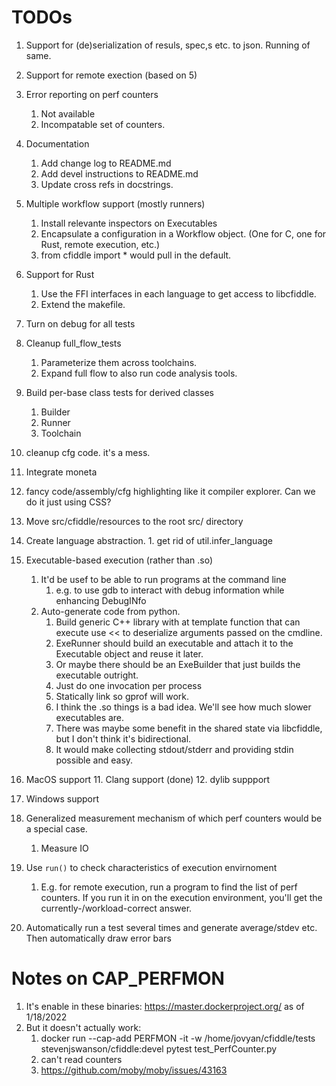 # TODOs

1. Support for (de)serialization of resuls, spec,s etc. to json.  Running of same.
2. Support for remote exection (based on 5)
3. Error reporting on perf counters
	1.  Not available
	2.  Incompatable set of counters.
4. Documentation
   1.  Add change log to README.md
   2.  Add devel instructions to README.md
   3.  Update cross refs in docstrings.
6. Multiple workflow support (mostly runners)
   1. Install relevante inspectors on Executables
   1. Encapsulate a configuration in a Workflow object. (One for C, one for Rust,  remote execution, etc.)
   2. from cfiddle import * would pull in the default.
8. Support for Rust
   1. Use the FFI interfaces in each language to get access to libcfiddle.
   2. Extend the makefile.
7. Turn on debug for all tests
8. Cleanup full_flow_tests
   1.  Parameterize them across toolchains.
   2.  Expand full flow to also run code analysis tools.
9. Build per-base class tests for derived classes
   1.  Builder
   2.  Runner
   3.  Toolchain
10.  cleanup cfg code.  it's a mess.
11.  Integrate moneta
12.  fancy code/assembly/cfg highlighting like it compiler explorer.  Can we do it just using CSS?
13.  Move src/cfiddle/resources to the root src/ directory
13.  Create language abstraction.
	1.  get rid of util.infer_language
9. Executable-based execution (rather than .so)
   1. It'd be usef to be able to run programs at the command line
	  1. e.g. to use gdb to interact with debug information while enhancing DebugINfo
   1. Auto-generate code from python.
	  1.  Build generic C++ library with at template function that can execute use << to deserialize arguments passed on the cmdline.
	  2.  ExeRunner should build an executable and attach it to the Executable object and reuse it later.
	  3.  Or maybe there should be an ExeBuilder that just builds the executable outright.
	  4.  Just do one invocation per process
	  5.  Statically link so gprof will work.
	  6.  I think the .so things is a bad idea.  We'll see how much slower executables are.
	     1.  There was maybe some benefit in the shared state via libcfiddle, but I don't think it's bidirectional.
		 2.  It would make collecting stdout/stderr and providing stdin possible and easy.
		 
10. MacOS support
	11. Clang support (done)
	12. dylib suppport
11. Windows support
12. Generalized measurement mechanism of which perf counters would be a special case.
	1.  Measure IO
13. Use `run()` to check characteristics of execution envirnoment
	1.  E.g. for remote execution, run a program to find the list of perf
        counters.  If you run it in on the execution environment, you'll get
        the currently-/workload-correct answer.
14. Automatically run a test several times and generate average/stdev etc.  Then automatically draw error bars		


# Notes on CAP_PERFMON

1.  It's enable in these binaries: https://master.dockerproject.org/ as of 1/18/2022
2.  But it doesn't actually work:
	1.  docker run --cap-add PERFMON -it -w /home/jovyan/cfiddle/tests stevenjswanson/cfiddle:devel pytest test_PerfCounter.py
	2.  can't read counters
	3. https://github.com/moby/moby/issues/43163
	
